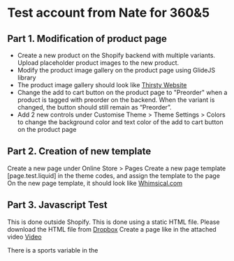 # Test account from Nate for 360&5

## Part 1. Modification of product page

- Create a new product on the Shopify backend with multiple variants. Upload placeholder product images to the new product.
- Modify the product image gallery on the product page using GlideJS library
- The product image gallery should look like [Thirsty Website](https://www.thirsty.com.sg/collections/beer/products/kona-big-wave-golden-ale-can?preview_theme_id=120722686015)
- Change the add to cart button on the product page to "Preorder" when a product is tagged with preorder on the backend. When the variant is changed, the button should still remain as “Preorder”.
- Add 2 new controls under Customise Theme > Theme Settings > Colors to change the background color and text color of the add to cart button on the product page

## Part 2. Creation of new template

Create a new page under Online Store > Pages
Create a new page template [page.test.liquid] in the theme codes, and assign the template to the page
On the new page template, it should look like [Whimsical.com](https://whimsical.com/8vHyJ87aQ3HGUdS4xf7zuj)

## Part 3. Javascript Test

This is done outside Shopify. This is done using a static HTML file.
Please download the HTML file from [Dropbox](https://www.dropbox.com/s/pmg4w2ecclxesh4/candidate-test.html?dl=0)
Create a page like in the attached video [Video](https://www.dropbox.com/s/pm7x5wfabxjm18w/Screen%20Recording%202023-04-25%20at%2012.47.50%20PM.mov?dl=0)

There is a sports variable in the <script> that has an array of objects.
The object contains the information of the sport.

## Follow the instruction below:

1. Add radio buttons for user to select a sport. The question is "What do you want to do for sport activity today?"
2. A box for each sport
3. On selecting the radio button, change the background color of the box to bg_color of selected sport.
4. Animate "box Me" to move to selected sport box.
5. Display the selected sport name below the box.
6. Display list of equipments for the selected sport below the selected sport name text.

In this file, you will find jQuery and Vue script that's commented.
You have to do it using vanilla javascript and jquery.
If you can do it using Vue JS, it is a plus.

## We need 3 HTML files in total. 

* 1 using vanilla JS
* 1 using jquery
* 1 using Vue
